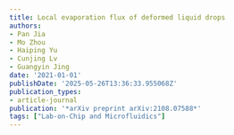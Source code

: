 ```yaml
---
title: Local evaporation flux of deformed liquid drops
authors:
- Pan Jia
- Mo Zhou
- Haiping Yu
- Cunjing Lv
- Guangyin Jing
date: '2021-01-01'
publishDate: '2025-05-26T13:36:33.955068Z'
publication_types:
- article-journal
publication: '*arXiv preprint arXiv:2108.07588*'
tags: ["Lab-on-Chip and Microfluidics"]
---
```

